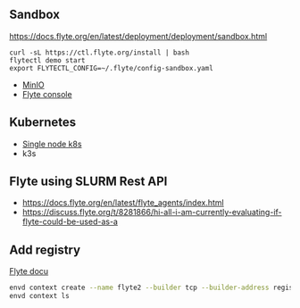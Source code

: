## Sandbox

https://docs.flyte.org/en/latest/deployment/deployment/sandbox.html

```
curl -sL https://ctl.flyte.org/install | bash
flytectl demo start
export FLYTECTL_CONFIG=~/.flyte/config-sandbox.yaml
```
- [MinIO](http://localhost:30080/minio/login)
- [Flyte console](http://localhost:30080/console)

## Kubernetes

- [Single node k8s](https://github.com/davidmirror-ops/flyte-the-hard-way/blob/main/docs/on-premises/single-node/001-configure-single-node-k8s.md)
- k3s

## Flyte using SLURM Rest API

- https://docs.flyte.org/en/latest/flyte_agents/index.html
- https://discuss.flyte.org/t/8281866/hi-all-i-am-currently-evaluating-if-flyte-could-be-used-as-a


## Add registry

[Flyte docu](https://docs.flyte.org/en/latest/user_guide/environment_setup.html#local-registry)


```bash
envd context create --name flyte2 --builder tcp --builder-address registry.h-its.org --use
envd context ls
```
